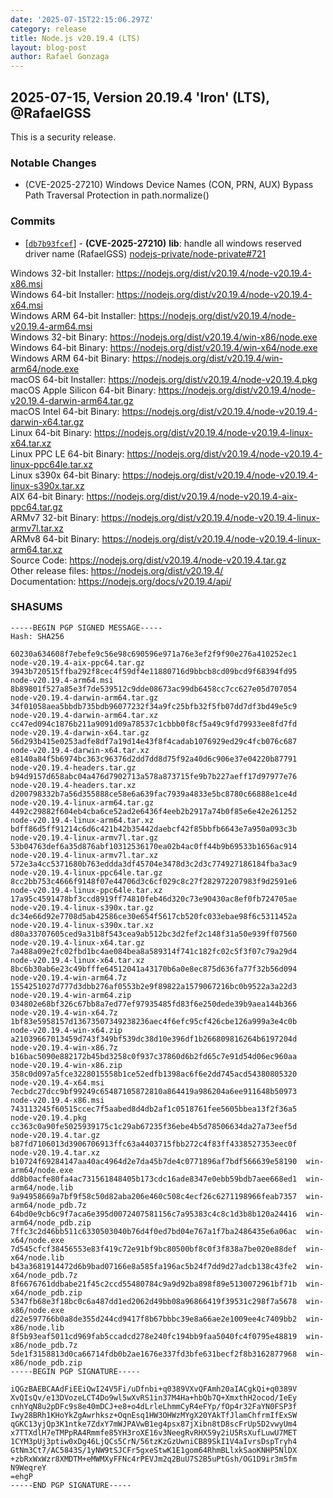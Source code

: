 ```yaml
---
date: '2025-07-15T22:15:06.297Z'
category: release
title: Node.js v20.19.4 (LTS)
layout: blog-post
author: Rafael Gonzaga
---
```


## 2025-07-15, Version 20.19.4 'Iron' (LTS), @RafaelGSS

This is a security release.

### Notable Changes

- (CVE-2025-27210) Windows Device Names (CON, PRN, AUX) Bypass Path Traversal Protection in path.normalize()

### Commits

- \[[`db7b93fcef`](https://github.com/nodejs/node/commit/db7b93fcef)] - **(CVE-2025-27210)** **lib**: handle all windows reserved driver name (RafaelGSS) [nodejs-private/node-private#721](https://github.com/nodejs-private/node-private/pull/721)

Windows 32-bit Installer: https://nodejs.org/dist/v20.19.4/node-v20.19.4-x86.msi \
Windows 64-bit Installer: https://nodejs.org/dist/v20.19.4/node-v20.19.4-x64.msi \
Windows ARM 64-bit Installer: https://nodejs.org/dist/v20.19.4/node-v20.19.4-arm64.msi \
Windows 32-bit Binary: https://nodejs.org/dist/v20.19.4/win-x86/node.exe \
Windows 64-bit Binary: https://nodejs.org/dist/v20.19.4/win-x64/node.exe \
Windows ARM 64-bit Binary: https://nodejs.org/dist/v20.19.4/win-arm64/node.exe \
macOS 64-bit Installer: https://nodejs.org/dist/v20.19.4/node-v20.19.4.pkg \
macOS Apple Silicon 64-bit Binary: https://nodejs.org/dist/v20.19.4/node-v20.19.4-darwin-arm64.tar.gz \
macOS Intel 64-bit Binary: https://nodejs.org/dist/v20.19.4/node-v20.19.4-darwin-x64.tar.gz \
Linux 64-bit Binary: https://nodejs.org/dist/v20.19.4/node-v20.19.4-linux-x64.tar.xz \
Linux PPC LE 64-bit Binary: https://nodejs.org/dist/v20.19.4/node-v20.19.4-linux-ppc64le.tar.xz \
Linux s390x 64-bit Binary: https://nodejs.org/dist/v20.19.4/node-v20.19.4-linux-s390x.tar.xz \
AIX 64-bit Binary: https://nodejs.org/dist/v20.19.4/node-v20.19.4-aix-ppc64.tar.gz \
ARMv7 32-bit Binary: https://nodejs.org/dist/v20.19.4/node-v20.19.4-linux-armv7l.tar.xz \
ARMv8 64-bit Binary: https://nodejs.org/dist/v20.19.4/node-v20.19.4-linux-arm64.tar.xz \
Source Code: https://nodejs.org/dist/v20.19.4/node-v20.19.4.tar.gz \
Other release files: https://nodejs.org/dist/v20.19.4/ \
Documentation: https://nodejs.org/docs/v20.19.4/api/

### SHASUMS

```
-----BEGIN PGP SIGNED MESSAGE-----
Hash: SHA256

60230a634608f7ebefe9c56e98c690596e971a76e3ef2f9f90e276a410252ec1  node-v20.19.4-aix-ppc64.tar.gz
3943b720515ffba292f8cec4f59df4e11880716d9bbcb8cd09bcd9f68394fd95  node-v20.19.4-arm64.msi
8b89801f527a85e3f7de539512c9dde08673ac99db6458cc7cc627e05d707054  node-v20.19.4-darwin-arm64.tar.gz
34f01058aea5bbdb735bdb96077232f34a9fc25bfb32f5fb07dd7df3bd49e5c9  node-v20.19.4-darwin-arm64.tar.xz
cc47ed094c1876b211a9091d09a78537c1cbbb0f8cf5a49c9fd79933ee8fd7fd  node-v20.19.4-darwin-x64.tar.gz
56d293b415e0253adfe8df7a19d14e43f8f4cadab1076929ed29c4fcb076c687  node-v20.19.4-darwin-x64.tar.xz
e8140a84f5b6974bc363c96376d2dd7dd8d75f92a40d6c906e37e04220b87791  node-v20.19.4-headers.tar.gz
b94d9157d658abc04a476d7902713a578a873715fe9b7b227aeff17d97977e76  node-v20.19.4-headers.tar.xz
d200798332b7a56d355888ce58e6a639fac7939a4833e5bc8780c66888e1ce4d  node-v20.19.4-linux-arm64.tar.gz
4492c29882f604eb4cba6ce52ad2e6436f4eeb2b2917a74b0f85e6e42e261252  node-v20.19.4-linux-arm64.tar.xz
bdff86d5ff91214c6d6c421b42b35442daebcf42f85bbfb6643e7a950a093c3b  node-v20.19.4-linux-armv7l.tar.gz
53b04763def6a35d876abf10312536170ea02b4ac0ff44b9b69533b1656ac914  node-v20.19.4-linux-armv7l.tar.xz
572e3a4cc5371680b763eddda3df45704e3478d3c2d3c774927186184fba3ac9  node-v20.19.4-linux-ppc64le.tar.gz
8cc2bb753c4666f9148f07e44706d3c6cf029c8c27f282972207983f9d2591e6  node-v20.19.4-linux-ppc64le.tar.xz
17a95c4591478bf3ccd8919ff74810feb46d320c73e90430ac8ef0fb724705ae  node-v20.19.4-linux-s390x.tar.gz
dc34e66d92e7708d5ab42586ce30e654f5617cb520fc033ebae98f6c5311452a  node-v20.19.4-linux-s390x.tar.xz
d80a33707605ced9a31b8f543cea9ab512bc3d2fef2c148f31a50e939ff07560  node-v20.19.4-linux-x64.tar.gz
7a488a09e2fc02fbd1bc4ae084bea8a589314f741c182fc02c5f3f07c79a29d4  node-v20.19.4-linux-x64.tar.xz
8bc6b30ab6e23c49bfffe64512041a43170b6a0e8ec875d636fa77f32b56d094  node-v20.19.4-win-arm64.7z
1554251027d777d3dbb276af0553b2e9f89822a1579067216bc0b9522a3a22d3  node-v20.19.4-win-arm64.zip
034802e68bf326c67bb8a7ed77ef97935485fd83f6e250dede39b9aea144b366  node-v20.19.4-win-x64.7z
1bf83e5958157d13673507349238236aec4f6efc95cf426cbe126a999a3e4c0b  node-v20.19.4-win-x64.zip
a21039667013459d743f349bf539dc38d10e396df1b266809816264b6197204d  node-v20.19.4-win-x86.7z
b16bac5090e882172b45bd3258c0f937c37860d6b2fd65c7e91d54d06ec960aa  node-v20.19.4-win-x86.zip
358c0d097a5fce3228015558b1ce52edfb1398ac6f6e2dd745acd54380805320  node-v20.19.4-x64.msi
7ecbdc27dcc9bf99249c65487105872810a864419a986204a6ee911648b50973  node-v20.19.4-x86.msi
743113245f60515ccec7f5aabed8d4db2af1c0518761fee5605bbea13f2f36a5  node-v20.19.4.pkg
cc363c0a90fe5025939175c1c29ab67235f36ebe4b5d78506634da27a73eef5d  node-v20.19.4.tar.gz
b87fd7106013d3906706913ffc63a4403715fbb272c4f83ff4338527353eec0f  node-v20.19.4.tar.xz
b10724f69284147aa40ac4964d2e7da45b7de4c0771896af7bdf566639e58190  win-arm64/node.exe
dd8b0acfe80fa4ac731561848405b173cdc16ade8347e0ebb59bdb7aee668ed1  win-arm64/node.lib
9a94958669a7bf9f58c50d82aba206e460c508c4ecf26c6271198966feab7357  win-arm64/node_pdb.7z
64bd0e9cb6c9f7aca6e395d0072407581156c7a95383c4c8c1d3b8b120a24416  win-arm64/node_pdb.zip
7ffc3c2d46bb511c6330503040b76d4f0ed7bd04e767a1f7ba2486435e6a06ac  win-x64/node.exe
7d545cfcf38456553e83f419c72e91bf9bc80500bf8c0f3f838a7be020e88def  win-x64/node.lib
b43a3681914472d6b9bad07166e8a585fa196ac5b24f7dd9d27adcb138c43fe2  win-x64/node_pdb.7z
8f6676761ddbabe21f45c2ccd55480784c9a9d92ba898f89e5130072961bf71b  win-x64/node_pdb.zip
5347fb68e3f18bc0c6a487dd1ed2062d49bb08a96866419f39531c298f7a5678  win-x86/node.exe
d22e597766b0a8de355d244cd9417f8b67bbbc39e8a66ae2e1009ee4c7409bb2  win-x86/node.lib
8f5b93eaf5011cd969fab5ccadcd278e240fc194bb9faa5040fc4f0795e48819  win-x86/node_pdb.7z
5de1f3158813d0ca66714fdb0b2ae1676e337fd3bfe631becf2f8b3162877968  win-x86/node_pdb.zip
-----BEGIN PGP SIGNATURE-----

iQGzBAEBCAAdFiEEiQwI24V5Fi/uDfnbi+q0389VXvQFAmh20aIACgkQi+q0389V
XvQIsQv/e13DVozeLCT4Do9wl5wXvRS1in37M4Ha+hbQb7Q+XmxthH2ocod/IeEy
cnhYqN8u2pDFc9s8e40mDCJ+e8+o4dLrleLhmmCyR4eFYp/fOp4r32FaYN0FSP3f
Iwy28BRh1KHoYkZgAwrhksz+OqnEsq1HW3OHWzMYgX20YAkTfJlamChfrmIfExSW
qGKC13yjQp3K1ntke7ZdxY7mWJPAVwB1eg4psx87jXibn8tD8scFrUp5D2vwyUm4
x7TTXdlH7eTMPpRA4Rmmfe85YH3roXE16v3NeegRvRHX59y2iU5RsXufLuwU7MET
1CYM3pUj3ptiw0xDg46LjQCs5CrN/56tzKzGzUwniCB89SkI1V4aIvrsDspTryh4
GtNm3Ct7/AC5843S/1yNW9tSJCFr5gxeStwK1E1gom64RhmBLlxkSaoKNHP5NlDX
+zbRxWxWzr8XMDTM+eMWMXyFFNc4rPEVJm2q2BuU7S2B5uPtGsh/OG1D9ir3m5fm
N9WeqreY
=ehgP
-----END PGP SIGNATURE-----
```
